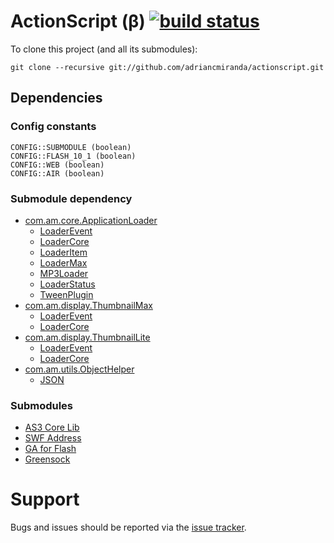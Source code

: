 ActionScript (β) [![build status][travis_build_status_image]][travis_build_status_url]
=================================

To clone this project (and all its submodules):

    git clone --recursive git://github.com/adriancmiranda/actionscript.git

## Dependencies
### Config constants
    
    CONFIG::SUBMODULE (boolean)
    CONFIG::FLASH_10_1 (boolean)
    CONFIG::WEB (boolean)
    CONFIG::AIR (boolean)

### Submodule dependency
* [com.am.core.ApplicationLoader][ApplicationLoader]
	*   [LoaderEvent][LoaderEvent]
	*   [LoaderCore][LoaderCore]
	*   [LoaderItem][LoaderItem]
	*   [LoaderMax][LoaderMax]
	*   [MP3Loader][MP3Loader]
	*   [LoaderStatus][LoaderStatus]
	*   [TweenPlugin][TweenPlugin]
* [com.am.display.ThumbnailMax][ThumbnailMax]
	*   [LoaderEvent][LoaderEvent]
	*   [LoaderCore][LoaderCore]
* [com.am.display.ThumbnailLite][ThumbnailLite]
	*   [LoaderEvent][LoaderEvent]
	*   [LoaderCore][LoaderCore]
* [com.am.utils.ObjectHelper][ObjectHelper]
	*   [JSON][JSON]

### Submodules
* [AS3 Core Lib][as3corelib]
* [SWF Address][swfaddress]
* [GA for Flash][gaforflash]
* [Greensock][greensock]

Support
=======

Bugs and issues should be reported via the [issue tracker][issue_tracker].

[sample]: https://github.com/adriancmiranda/flash-compiler/tree/master/examples/web "web"
[issue_tracker]: http://github.com/adriancmiranda/actionscript/issues "Issue tracker"

[travis_build_status_image]: https://travis-ci.org/adriancmiranda/actionscript.png?branch=master
[travis_build_status_url]: https://travis-ci.org/adriancmiranda/actionscript "build status"

[ApplicationLoader]: https://github.com/adriancmiranda/actionscript/blob/master/source/com/am/core/IApplicationLoader.as "com.am.core.ApplicationLoader"
[ThumbnailMax]: https://github.com/adriancmiranda/actionscript/blob/master/source/com/am/display/ThumbnailMax.as "com.am.display.ThumbnailMax"
[ThumbnailLite]: https://github.com/adriancmiranda/actionscript/blob/master/source/com/am/display/ThumbnailLite.as "com.am.display.ThumbnailLite"
[ObjectHelper]: https://github.com/adriancmiranda/actionscript/blob/master/source/com/am/utils/ObjectHelper.as "com.am.utils.ObjectHelper"

[greensock]: https://github.com/greensock/GreenSock-AS3
[LoaderEvent]: https://github.com/greensock/GreenSock-AS3/blob/master/src/com/greensock/events/LoaderEvent.as "com.greensock.events.LoaderEvent"
[LoaderCore]: https://github.com/greensock/GreenSock-AS3/blob/master/src/com/greensock/loading/core/LoaderCore.as "com.greensock.loading.core.LoaderCore"
[LoaderItem]: https://github.com/greensock/GreenSock-AS3/blob/master/src/com/greensock/loading/core/LoaderItem.as "com.greensock.loading.core.LoaderItem"
[LoaderMax]: https://github.com/greensock/GreenSock-AS3/blob/master/src/com/greensock/loading/LoaderMax.as "com.greensock.loading.LoaderMax"
[MP3Loader]: https://github.com/greensock/GreenSock-AS3/blob/master/src/com/greensock/loading/MP3Loader.as "com.greensock.loading.MP3Loader"
[LoaderStatus]: https://github.com/greensock/GreenSock-AS3/blob/master/src/com/greensock/loading/LoaderStatus.as "com.greensock.loading.LoaderStatus"
[TweenPlugin]: https://github.com/greensock/GreenSock-AS3/blob/master/src/com/greensock/plugins/TweenPlugin.as "com.greensock.plugins.TweenPlugin"

[as3corelib]: https://github.com/mikechambers/as3corelib "AS3 Core Lib"
[JSON]: https://github.com/mikechambers/as3corelib/blob/master/src/com/adobe/serialization/json/JSON.as "com.adobe.serialization.json.JSON"

[swfaddress]: https://github.com/robwalch/swfaddress

[gaforflash]: https://code.google.com/p/gaforflash/ "Google Analytics for flash"
[AnalyticsTracker]: https://code.google.com/p/gaforflash/source/browse/trunk/src/com/google/analytics/AnalyticsTracker.as "com.google.analytics.AnalyticsTracker"
[GATracker]: https://code.google.com/p/gaforflash/source/browse/trunk/src/com/google/analytics/GATracker.as?r=193 "com.google.analytics.GATracker"
